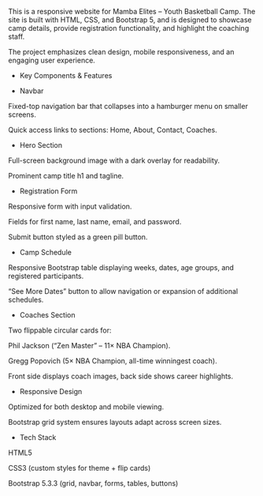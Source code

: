 This is a responsive website for Mamba Elites – Youth Basketball Camp. The site is built with HTML, CSS, and Bootstrap 5, and is designed to showcase camp details, provide registration functionality, and highlight the coaching staff.

The project emphasizes clean design, mobile responsiveness, and an engaging user experience.

* Key Components & Features
- Navbar

Fixed-top navigation bar that collapses into a hamburger menu on smaller screens.

Quick access links to sections: Home, About, Contact, Coaches.

- Hero Section

Full-screen background image with a dark overlay for readability.

Prominent camp title h1 and tagline.

- Registration Form

Responsive form with input validation.

Fields for first name, last name, email, and password.

Submit button styled as a green pill button.

- Camp Schedule

Responsive Bootstrap table displaying weeks, dates, age groups, and registered participants.

“See More Dates” button to allow navigation or expansion of additional schedules.

- Coaches Section

Two flippable circular cards for:

Phil Jackson (“Zen Master” – 11× NBA Champion).

Gregg Popovich (5× NBA Champion, all-time winningest coach).

Front side displays coach images, back side shows career highlights.

- Responsive Design

Optimized for both desktop and mobile viewing.

Bootstrap grid system ensures layouts adapt across screen sizes.

- Tech Stack

HTML5

CSS3 (custom styles for theme + flip cards)

Bootstrap 5.3.3 (grid, navbar, forms, tables, buttons)

